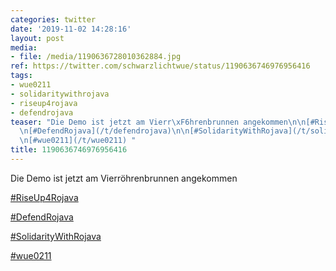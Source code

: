 ```yaml
---
categories: twitter
date: '2019-11-02 14:28:16'
layout: post
media:
- file: /media/1190636728010362884.jpg
ref: https://twitter.com/schwarzlichtwue/status/1190636746976956416
tags:
- wue0211
- solidaritywithrojava
- riseup4rojava
- defendrojava
teaser: "Die Demo ist jetzt am Vierr\xF6hrenbrunnen angekommen\n\n[#RiseUp4Rojava](/t/riseup4rojava)\n\
  \n[#DefendRojava](/t/defendrojava)\n\n[#SolidarityWithRojava](/t/solidaritywithrojava)\n\
  \n[#wue0211](/t/wue0211) "
title: 1190636746976956416
---
```

Die Demo ist jetzt am Vierröhrenbrunnen angekommen

[#RiseUp4Rojava](/t/riseup4rojava)

[#DefendRojava](/t/defendrojava)

[#SolidarityWithRojava](/t/solidaritywithrojava)

[#wue0211](/t/wue0211) 
